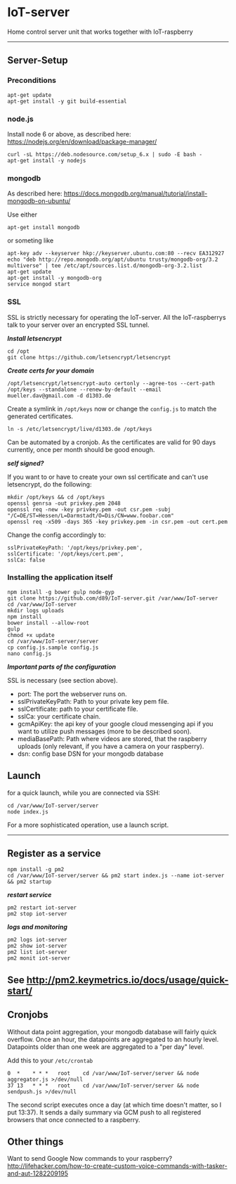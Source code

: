 # IoT-server
Home control server unit that works together with IoT-raspberry

---

## Server-Setup

### Preconditions

```
apt-get update
apt-get install -y git build-essential
```

### node.js

Install node 6 or above, as described here: https://nodejs.org/en/download/package-manager/

```
curl -sL https://deb.nodesource.com/setup_6.x | sudo -E bash -
apt-get install -y nodejs
```

### mongodb

As described here: https://docs.mongodb.org/manual/tutorial/install-mongodb-on-ubuntu/

Use either

```
apt-get install mongodb
```

or someting like

```
apt-key adv --keyserver hkp://keyserver.ubuntu.com:80 --recv EA312927
echo "deb http://repo.mongodb.org/apt/ubuntu trusty/mongodb-org/3.2 multiverse" | tee /etc/apt/sources.list.d/mongodb-org-3.2.list
apt-get update
apt-get install -y mongodb-org
service mongod start
```

### SSL

SSL is strictly necessary for operating the IoT-server. All the IoT-raspberrys talk to your server over an encrypted SSL tunnel.

***Install letsencrypt***

```
cd /opt
git clone https://github.com/letsencrypt/letsencrypt
```

***Create certs for your domain***

```
/opt/letsencrypt/letsencrypt-auto certonly --agree-tos --cert-path /opt/keys --standalone --renew-by-default --email mueller.dav@gmail.com -d d1303.de
```

Create a symlink in ```/opt/keys``` now or change the ```config.js``` to match the generated certificates.

```
ln -s /etc/letsencrypt/live/d1303.de /opt/keys
```

Can be automated by a cronjob. As the certificates are valid for 90 days currently, once per month should be good enough.

***self signed?***

If you want to or have to create your own ssl certificate and can't use letsencrypt, do the following:

```
mkdir /opt/keys && cd /opt/keys
openssl genrsa -out privkey.pem 2048
openssl req -new -key privkey.pem -out csr.pem -subj "/C=DE/ST=Hessen/L=Darmstadt/O=Dis/CN=www.foobar.com"
openssl req -x509 -days 365 -key privkey.pem -in csr.pem -out cert.pem 
```

Change the config accordingly to:

```
sslPrivateKeyPath: '/opt/keys/privkey.pem',
sslCertificate: '/opt/keys/cert.pem',
sslCa: false
```

### Installing the application itself

```
npm install -g bower gulp node-gyp
git clone https://github.com/d89/IoT-server.git /var/www/IoT-server
cd /var/www/IoT-server
mkdir logs uploads
npm install
bower install --allow-root
gulp
chmod +x update
cd /var/www/IoT-server/server
cp config.js.sample config.js
nano config.js
```

***Important parts of the configuration***

SSL is necessary (see section above).

* port: The port the webserver runs on.
* sslPrivateKeyPath: Path to your private key pem file.
* sslCertificate: path to your certificate file.
* sslCa: your certificate chain.
* gcmApiKey: the api key of your google cloud messenging api if you want to utilize push messages (more to be described soon).
* mediaBasePath: Path where videos are stored, that the raspberry uploads (only relevant, if you have a camera on your raspberry).
* dsn: config base DSN for your mongodb database

## Launch

for a quick launch, while you are connected via SSH:

```
cd /var/www/IoT-server/server
node index.js
```

For a more sophisticated operation, use a launch script.

---

## Register as a service

```
npm install -g pm2
cd /var/www/IoT-server/server && pm2 start index.js --name iot-server && pm2 startup
```

***restart service***

```
pm2 restart iot-server
pm2 stop iot-server
```

***logs and monitoring***

```
pm2 logs iot-server
pm2 show iot-server
pm2 list iot-server
pm2 monit iot-server
```

See http://pm2.keymetrics.io/docs/usage/quick-start/
---

## Cronjobs

Without data point aggregation, your mongodb database will fairly quick overflow. Once an hour, the datapoints are aggregated to an hourly level. Datapoints older than one week are aggregated to a "per day" level. 

Add this to your ```/etc/crontab```

```
0  *    * * *   root    cd /var/www/IoT-server/server && node aggregator.js >/dev/null
37 13   * * *   root    cd /var/www/IoT-server/server && node sendpush.js >/dev/null
```

The second script executes once a day (at which time doesn't matter, so I put 13:37). It sends a daily summary via GCM push to all registered browsers that once connected to a raspberry.

## Other things
Want to send Google Now commands to your raspberry? http://lifehacker.com/how-to-create-custom-voice-commands-with-tasker-and-aut-1282209195